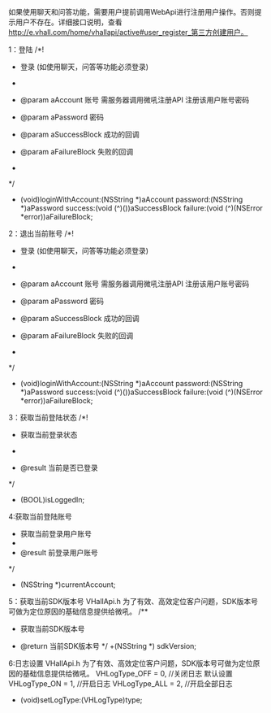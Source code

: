 如果使用聊天和问答功能，需要用户提前调用WebApi进行注册用户操作。否则提示用户不存在。详细接口说明，查看 http://e.vhall.com/home/vhallapi/active#user_register_第三方创建用户。

1：登陆
/*!
 *  登录 (如使用聊天，问答等功能必须登录)
 * 
 *  @param aAccount         账号  需服务器调用微吼注册API 注册该用户账号密码 
 *  @param aPassword        密码
 *  @param aSuccessBlock    成功的回调 
 *  @param aFailureBlock    失败的回调
 * 
 */
 + (void)loginWithAccount:(NSString *)aAccount   password:(NSString *)aPassword  success:(void (^)())aSuccessBlock                failure:(void (^)(NSError *error))aFailureBlock;
 
 
2：退出当前账号
/*!
 *  登录 (如使用聊天，问答等功能必须登录)
 * 
 *  @param aAccount         账号  需服务器调用微吼注册API 注册该用户账号密码 
 *  @param aPassword        密码
 *  @param aSuccessBlock    成功的回调 
 *  @param aFailureBlock    失败的回调
 * 
 */
 + (void)loginWithAccount:(NSString *)aAccount   password:(NSString *)aPassword  success:(void (^)())aSuccessBlock                failure:(void (^)(NSError *error))aFailureBlock;
 
 
 3：获取当前登陆状态
 /*!
 *  获取当前登录状态
 *
 *  @result 当前是否已登录
 */
+ (BOOL)isLoggedIn;

4:获取当前登陆账号
* 获取当前登录用户账号
*
* @result 前登录用户账号
 */
+ (NSString *)currentAccount;

5：获取当前SDK版本号
VHallApi.h
为了有效、高效定位客户问题，SDK版本号可做为定位原因的基础信息提供给微吼。
/**
 *  获取当前SDK版本号
 *  @return 当前SDK版本号
 */
  +(NSString *) sdkVersion;
  
  6:日志设置
  VHallApi.h
为了有效、高效定位客户问题，SDK版本号可做为定位原因的基础信息提供给微吼。
VHLogType_OFF = 0, //关闭日志 默认设置
VHLogType_ON = 1, //开启日志
VHLogType_ALL = 2, //开启全部日志
+ (void)setLogType:(VHLogType)type;


 